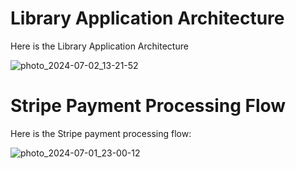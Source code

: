 # Library Application Architecture

Here is the Library Application Architecture

![photo_2024-07-02_13-21-52](https://github.com/nikhilgayakwad121/Spring-Boot-library-App-Back-End/assets/118470700/54d815e2-8526-40f5-8ca4-1714158b8822)




# Stripe Payment Processing Flow

Here is the Stripe payment processing flow:

![photo_2024-07-01_23-00-12](https://github.com/nikhilgayakwad121/Spring-Boot-library-App-Back-End/assets/118470700/0470a12a-0440-4d15-a00c-f0ca6afb9ec9)

